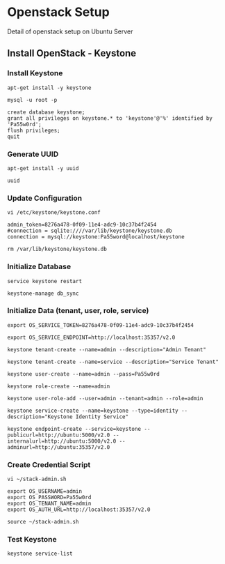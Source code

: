 # Openstack Setup #

Detail of openstack setup on Ubuntu Server

## Install OpenStack - Keystone ##

### Install Keystone ###

`apt-get install -y keystone`

`mysql -u root -p`

```
create database keystone;
grant all privileges on keystone.* to 'keystone'@'%' identified by 'Pa55w0rd';
flush privileges;
quit
```

### Generate UUID ###

`apt-get install -y uuid`

`uuid`


### Update Configuration ###

`vi /etc/keystone/keystone.conf`

```
admin_token=8276a478-0f09-11e4-adc9-10c37b4f2454
#connection = sqlite:////var/lib/keystone/keystone.db
connection = mysql://keystone:Pa55word@localhost/keystone
```

`rm /var/lib/keystone/keystone.db`


### Initialize Database ###

`service keystone restart`

`keystone-manage db_sync`


### Initialize Data (tenant, user, role, service) ###

`export OS_SERVICE_TOKEN=8276a478-0f09-11e4-adc9-10c37b4f2454`

`export OS_SERVICE_ENDPOINT=http://localhost:35357/v2.0`

`keystone tenant-create --name=admin --description="Admin Tenant"`

`keystone tenant-create --name=service --description="Service Tenant"`

`keystone user-create --name=admin --pass=Pa55w0rd`

`keystone role-create --name=admin`

`keystone user-role-add --user=admin --tenant=admin --role=admin`

`keystone service-create --name=keystone --type=identity --description="Keystone Identity Service"`

`keystone endpoint-create --service=keystone --publicurl=http://ubuntu:5000/v2.0 --internalurl=http://ubuntu:5000/v2.0 --adminurl=http://ubuntu:35357/v2.0`

### Create Credential Script ###

`vi ~/stack-admin.sh`

```
export OS_USERNAME=admin
export OS_PASSWORD=Pa55w0rd
export OS_TENANT_NAME=admin
export OS_AUTH_URL=http://localhost:35357/v2.0
```

`source ~/stack-admin.sh`

### Test Keystone ###

`keystone service-list`


